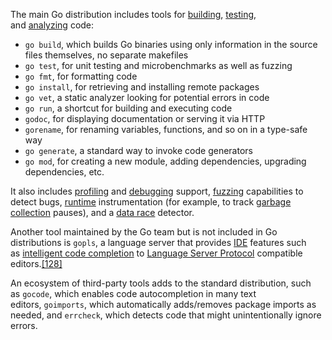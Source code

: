 The main Go distribution includes tools for [building](https://en.wikipedia.org/wiki/Build_automation "Build automation"), [testing](https://en.wikipedia.org/wiki/Unit_testing "Unit testing"), and [analyzing](https://en.wikipedia.org/wiki/Static_program_analysis "Static program analysis") code:

- `go build`, which builds Go binaries using only information in the source files themselves, no separate makefiles
- `go test`, for unit testing and microbenchmarks as well as fuzzing
- `go fmt`, for formatting code
- `go install`, for retrieving and installing remote packages
- `go vet`, a static analyzer looking for potential errors in code
- `go run`, a shortcut for building and executing code
- `godoc`, for displaying documentation or serving it via HTTP
- `gorename`, for renaming variables, functions, and so on in a type-safe way
- `go generate`, a standard way to invoke code generators
- `go mod`, for creating a new module, adding dependencies, upgrading dependencies, etc.

It also includes [profiling](https://en.wikipedia.org/wiki/Profiling_(computer_programming) "Profiling (computer programming)") and [debugging](https://en.wikipedia.org/wiki/Debugging "Debugging") support, [fuzzing](https://en.wikipedia.org/wiki/Fuzzing "Fuzzing") capabilities to detect bugs, [runtime](https://en.wikipedia.org/wiki/Run_time_(program_lifecycle_phase) "Run time (program lifecycle phase)") instrumentation (for example, to track [garbage collection](https://en.wikipedia.org/wiki/Garbage_collection_(computer_science) "Garbage collection (computer science)") pauses), and a [data race](https://en.wikipedia.org/wiki/Data_race "Data race") detector.

Another tool maintained by the Go team but is not included in Go distributions is `gopls`, a language server that provides [IDE](https://en.wikipedia.org/wiki/Integrated_development_environment "Integrated development environment") features such as [intelligent code completion](https://en.wikipedia.org/wiki/Intelligent_code_completion "Intelligent code completion") to [Language Server Protocol](https://en.wikipedia.org/wiki/Language_Server_Protocol "Language Server Protocol") compatible editors.[[128]](https://en.wikipedia.org/wiki/Go_(programming_language)#cite_note-137)

An ecosystem of third-party tools adds to the standard distribution, such as `gocode`, which enables code autocompletion in many text editors, `goimports`, which automatically adds/removes package imports as needed, and `errcheck`, which detects code that might unintentionally ignore errors.